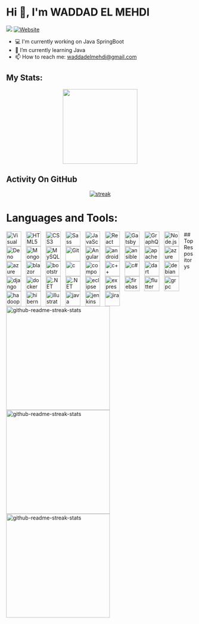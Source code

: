 # Hi 👋, I'm WADDAD EL MEHDI
<img src="https://readme-typing-svg.demolab.com/?lines=Developer%20of%20ChatCool%20Bot;Used%20by%20over%20100,000%20users;3+%2B%20years%20of%20coding%20experience&font=Fira%20Code&center=true&width=700&height=45&color=fff53a&vCenter=true&pause=1000&size=25" /></a>
[![Website](https://img.shields.io/website?label=https://waddadelmehdi.github.io/portfolio/&style=for-the-badge&url=https%3A%2F%2Fcodestackr.com)](https://waddadelmehdi.github.io/portfolio/)
- 💻 I'm currently working on Java SpringBoot
- 🌱 I’m currently learning Java 
- 📫 How to reach me: waddadelmehdi@gmail.com

## My Stats:
<p align="center">
<img height="200px" src="https://github-readme-stats.vercel.app/api?username=waddadelmehdi&hide_border=true&show_icons=true&count_private=true&theme=gruvbox&bg_color=151515">
</p>

## Activity On GitHub

<p align="center">
  <a href="https://github.com/Thinkright20">      
<img title="stats" alt="streak" src="https://github-readme-streak-stats.herokuapp.com/?user=waddadelmehdi&theme=dark&hide_border=true&stroke=f53b3b"/>
</a> 
</p>



# Languages and Tools:

<img align="left" alt="Visual Studio Code" width=" 40px" src="https://cdn.jsdelivr.net/gh/devicons/devicon/icons/vscode/vscode-original.svg" style="padding-right:10px;" />
<img align="left" alt="HTML5" width="40px" src="https://cdn.jsdelivr.net/gh/devicons/devicon/icons/html5/html5-original.svg" style="padding-right:10px;" />
<img align="left" alt="CSS3" width=" 40px" src="https://cdn.jsdelivr.net/gh/devicons/devicon/icons/css3/css3-original.svg" style="padding-right:10px;" />
<img align="left" alt="Sass" width=" 40px" src="https://cdn.jsdelivr.net/gh/devicons/devicon/icons/sass/sass-original.svg" style="padding-right:10px;" />
<img align="left" alt="JavaScript" width=" 40px" src="https://cdn.jsdelivr.net/gh/devicons/devicon/icons/javascript/javascript-original.svg" style="padding-right:10px;" />
<img align="left" alt="React" width=" 40px" src="https://cdn.jsdelivr.net/gh/devicons/devicon/icons/react/react-original.svg" style="padding-right:10px;" />
<img align="left" alt="Gatsby" width=" 40px" src="https://cdn.jsdelivr.net/gh/devicons/devicon/icons/gatsby/gatsby-original.svg" style="padding-right:10px;" />
<img align="left" alt="GraphQL" width=" 40px" src="https://cdn.jsdelivr.net/gh/devicons/devicon/icons/graphql/graphql-plain.svg" style="padding-right:10px;" />
<img align="left" alt="Node.js" width=" 40px" src="https://cdn.jsdelivr.net/gh/devicons/devicon/icons/nodejs/nodejs-original.svg" style="padding-right:10px;" />
<img align="left" alt="Deno" width=" 40px" src="./img/deno-light.svg" style="padding-right:10px;" />
<img align="left" alt="MongoDB" width=" 40px" src="https://cdn.jsdelivr.net/gh/devicons/devicon/icons/mongodb/mongodb-original.svg" style="padding-right:10px;" />
<img align="left" alt="MySQL" width=" 40px" src="https://cdn.jsdelivr.net/gh/devicons/devicon/icons/mysql/mysql-original.svg" style="padding-right:10px;" />
<img align="left" alt="Git" width=" 40px" src="https://cdn.jsdelivr.net/gh/devicons/devicon/icons/git/git-original.svg" style="padding-right:10px;" />
<img align="left" alt="Angular" width=" 40px" src="https://cdn.jsdelivr.net/gh/devicons/devicon@latest/icons/angularjs/angularjs-plain.svg" style="padding-right:10px;" />
<img align="left" alt="android" width="40px" src="https://cdn.jsdelivr.net/gh/devicons/devicon@latest/icons/android/android-original.svg" style="padding-right:10px;" />
<img align="left" alt="ansible" width="40px" src="https://cdn.jsdelivr.net/gh/devicons/devicon@latest/icons/ansible/ansible-original.svg" style="padding-right:10px;" />
<img align="left" alt="apache" width="40px" src="https://cdn.jsdelivr.net/gh/devicons/devicon@latest/icons/apache/apache-original.svg" style="padding-right:10px;" />
<img align="left" alt="azure" width="40px" src="https://cdn.jsdelivr.net/gh/devicons/devicon@latest/icons/azure/azure-original.svg" style="padding-right:10px;" />
<img align="left" alt="azure devops" width="40px" src="https://cdn.jsdelivr.net/gh/devicons/devicon@latest/icons/azuredevops/azuredevops-original.svg" style="padding-right:10px;" />
<img align="left" alt="blazor" width="40px" src="https://cdn.jsdelivr.net/gh/devicons/devicon@latest/icons/blazor/blazor-original.svg" style="padding-right:10px;" />
<img align="left" alt="bootstrap" width="40px" src="https://cdn.jsdelivr.net/gh/devicons/devicon@latest/icons/bootstrap/bootstrap-original.svg" style="padding-right:10px;" />
<img align="left" alt="c" width="40px" src="https://cdn.jsdelivr.net/gh/devicons/devicon@latest/icons/c/c-original.svg" style="padding-right:10px;" />
<img align="left" alt="composer" width="40px" src="https://cdn.jsdelivr.net/gh/devicons/devicon@latest/icons/composer/composer-original.svg" style="padding-right:10px;" />
<img align="left" alt="c++" width="40px" src="https://cdn.jsdelivr.net/gh/devicons/devicon@latest/icons/cplusplus/cplusplus-original.svg" style="padding-right:10px;" />
<img align="left" alt="c#" width="40px" src="https://cdn.jsdelivr.net/gh/devicons/devicon@latest/icons/csharp/csharp-original.svg" style="padding-right:10px;" />
<img align="left" alt="dart" width="40px" src="https://cdn.jsdelivr.net/gh/devicons/devicon@latest/icons/dart/dart-original-wordmark.svg" style="padding-right:10px;" />
<img align="left" alt="debian" width="40px" src="https://cdn.jsdelivr.net/gh/devicons/devicon@latest/icons/debian/debian-original-wordmark.svg" style="padding-right:10px;" />
<img align="left" alt="django" width="40px" src="https://cdn.jsdelivr.net/gh/devicons/devicon@latest/icons/django/django-plain-wordmark.svg" style="padding-right:10px;" />
<img align="left" alt="docker" width="40px" src="https://cdn.jsdelivr.net/gh/devicons/devicon@latest/icons/docker/docker-original-wordmark.svg" style="padding-right:10px;" />
<img align="left" alt=".NET Core" width="40px" src="https://cdn.jsdelivr.net/gh/devicons/devicon@latest/icons/dotnetcore/dotnetcore-original.svg" style="padding-right:10px;" />
<img align="left" alt=".NET Framework" width="40px" src="https://cdn.jsdelivr.net/gh/devicons/devicon@latest/icons/dot-net/dot-net-original-wordmark.svg" style="padding-right:10px;" />
<img align="left" alt="eclipse" width="40px" src="https://cdn.jsdelivr.net/gh/devicons/devicon@latest/icons/eclipse/eclipse-original-wordmark.svg" style="padding-right:10px;" />
<img align="left" alt="express" width="40px" src="https://cdn.jsdelivr.net/gh/devicons/devicon@latest/icons/express/express-original-wordmark.svg" style="padding-right:10px;" />
<img align="left" alt="firebase" width="40px" src="https://cdn.jsdelivr.net/gh/devicons/devicon@latest/icons/firebase/firebase-original.svg" style="padding-right:10px;" />
<img align="left" alt="flutter" width="40px" src="https://cdn.jsdelivr.net/gh/devicons/devicon@latest/icons/flutter/flutter-original.svg" style="padding-right:10px;" />
<img align="left" alt="grpc" width="40px" src="https://cdn.jsdelivr.net/gh/devicons/devicon@latest/icons/grpc/grpc-plain.svg" style="padding-right:10px;" />
<img align="left" alt="hadoop" width="40px" src="https://cdn.jsdelivr.net/gh/devicons/devicon@latest/icons/hadoop/hadoop-original.svg" style="padding-right:10px;" />
<img align="left" alt="hibernate" width="40px" src="https://cdn.jsdelivr.net/gh/devicons/devicon@latest/icons/hibernate/hibernate-original.svg" style="padding-right:10px;" />
<img align="left" alt="illustrator" width="40px" src="https://cdn.jsdelivr.net/gh/devicons/devicon@latest/icons/illustrator/illustrator-plain.svg" style="padding-right:10px;" />
<img align="left" alt="java" width="40px" src="https://cdn.jsdelivr.net/gh/devicons/devicon@latest/icons/java/java-original.svg" style="padding-right:10px;" />
<img align="left" alt="jenkins" width="40px" src="https://cdn.jsdelivr.net/gh/devicons/devicon@latest/icons/jenkins/jenkins-original.svg" style="padding-right:10px;" />
<img align="left" alt="jira" width="40px" src="https://cdn.jsdelivr.net/gh/devicons/devicon@latest/icons/jira/jira-original-wordmark.svg" style="padding-right:10px;" />
## Top Respositorys
  <p align="left">
     <a href="https://github.com/waddadelmehdi/portfolio"><img width="278" src="https://denvercoder1-github-readme-stats.vercel.app/api/pin/?username=thinkright20&repo=Profile-Badges&theme=react&bg_color=1F222E&title_color=F8D866&hide_border=true&icon_color=F8D866&show_icons=false" alt="github-readme-streak-stats"></a>
    <a href="https://github.com/waddadelmehdi/student-portail"><img width="278" src="https://denvercoder1-github-readme-stats.vercel.app/api/pin/?username=Thinkright20&repo=IP-Finder&theme=react&bg_color=1F222E&title_color=F8D866&hide_border=true&icon_color=F8D866&show_icons=false" alt="github-readme-streak-stats"></a>
   <a href="https://github.com/waddadelmehdi/configuring-connecting-cloud-sql"><img width="278" src="https://denvercoder1-github-readme-stats.vercel.app/api/pin/?username=ChatCool-Inc&repo=chatcool&theme=react&bg_color=1F222E&title_color=F8D866&hide_border=true&icon_color=F8D866&show_icons=false" alt="github-readme-streak-stats"></a>
  </p>
